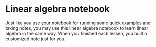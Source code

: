 # Linear algebra notebook

Just like you use your notebook for running some quick examples and taking notes, you may use this linear algebra notebook to learn linear algebra in the same way.  When you finished each lessen, you built a customized note just for you.
